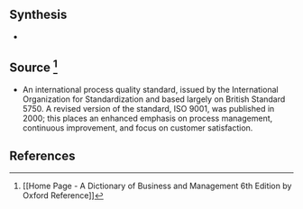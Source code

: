 ## Synthesis
- 
## Source [^1]
- An international process quality standard, issued by the International Organization for Standardization and based largely on British Standard 5750. A revised version of the standard, ISO 9001, was published in 2000; this places an enhanced emphasis on process management, continuous improvement, and focus on customer satisfaction.
## References

[^1]: [[Home Page - A Dictionary of Business and Management 6th Edition by Oxford Reference]]